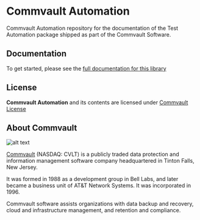 # Commvault Automation

Commvault Automation repository for the documentation of the Test Automation package
shipped as part of the Commvault Software.


## Documentation

To get started, please see the [full documentation for this library](https://commvaultengg.github.io/Automation/)


## License
**Commvault Automation** and its contents are licensed under [Commvault License](https://raw.githubusercontent.com/CommvaultEngg/Automation/master/LICENSE)


## About Commvault

![alt text][logo]

[logo]: https://upload.wikimedia.org/wikipedia/en/thumb/1/12/Commvault_logo.png/150px-Commvault_logo.png "Commvault"


[Commvault](https://www.commvault.com/)
(NASDAQ: CVLT) is a publicly traded data protection and information management software company headquartered in Tinton Falls, New Jersey.

It was formed in 1988 as a development group in Bell Labs, and later became a business unit of AT&T Network Systems. It was incorporated in 1996.

Commvault software assists organizations with data backup and recovery, cloud and infrastructure management, and retention and compliance.
